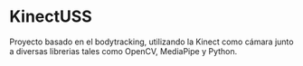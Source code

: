 # KinectUSS
Proyecto basado en el bodytracking, utilizando la Kinect como cámara junto a diversas librerias tales como OpenCV, MediaPipe y Python.
